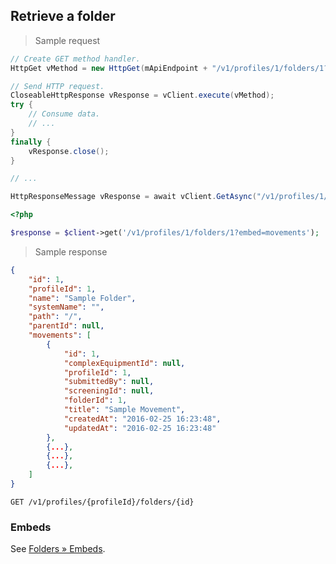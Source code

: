 ## Retrieve a folder

> Sample request

```java
// Create GET method handler.
HttpGet vMethod = new HttpGet(mApiEndpoint + "/v1/profiles/1/folders/1?embed=movements");

// Send HTTP request.
CloseableHttpResponse vResponse = vClient.execute(vMethod);
try {
    // Consume data.
    // ...
}
finally {
    vResponse.close();
}
```

```c
// ...
```

```csharp
HttpResponseMessage vResponse = await vClient.GetAsync("/v1/profiles/1/folders/1?embed=movements");
```

```php
<?php

$response = $client->get('/v1/profiles/1/folders/1?embed=movements');
```

> Sample response

```json
{
    "id": 1,
    "profileId": 1,
    "name": "Sample Folder",
    "systemName": "",
    "path": "/",
    "parentId": null,
    "movements": [
        {
            "id": 1,
            "complexEquipmentId": null,
            "profileId": 1,
            "submittedBy": null,
            "screeningId": null,
            "folderId": 1,
            "title": "Sample Movement",
            "createdAt": "2016-02-25 16:23:48",
            "updatedAt": "2016-02-25 16:23:48"
        },
        {...},
        {...},
        {...},
    ]
}
```

`GET /v1/profiles/{profileId}/folders/{id}`

### Embeds

See [Folders &raquo; Embeds](#embeds-for-folders).
